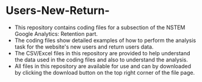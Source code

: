 # Users-New-Return-
* This repository contains coding files for a subsection of the NSTEM Google Analytics: Retention part.
* The coding files show detailed examples of how to perform the analysis task for the website's new users and return users data.
* The CSV/Excel files in this repository are provided to help understand the data used in the coding files and also to understand the analysis.
* All files in this repository are available for use and can by downloaded by clicking the download button on the top right corner of the file page.
